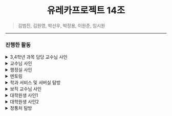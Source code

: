 # <center> 유레카프로젝트 14조 </center>
> 김범진, 김원영, 박선우, 박정용, 이원준, 임시원
---------
### 진행한 활동
<details>
    <summary>3,4학년 과목 담당 교수님 사인</summary>

![3,4학년 과목 담당 교수님 사인](img/3,4학년_과목_교수님.jpg)

</details>
<details>
    <summary>교수님 사인</summary>

- 멘토링 사진
- 질의응답

</details>
<details>
    <summary>행정실 사인</summary>

- 멘토링 사진
- 질의응답

</details>
<details>
    <summary>멘토링</summary>

- 멘토링 사진
- 질의응답

</details>
<details>
    <summary>학과 서비스 및 서버실 탐방</summary>

- 멘토링 사진
- 질의응답

</details>
<details>
    <summary>보직 교수님 사인</summary>

- 멘토링 사진
- 질의응답

</details>
<details>
    <summary>대학원생 사인1</summary>

- 멘토링 사진
- 질의응답

</details>
<details>
    <summary>대학원생 사인2</summary>

- 멘토링 사진
- 질의응답

</details>
<details>
    <summary>정통처 탐방</summary>

- 멘토링 사진
- 질의응답

</details>
